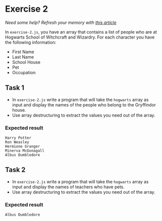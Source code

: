 # Exercise 2


_Need some help? Refresh your memory with [this article](https://www.freecodecamp.org/news/array-destructuring-in-es6-30e398f21d10/)_

In `exercise-2.js`, you have an array that contains a list of people who are at Hogwarts School of Witchcraft and Wizardry.
For each character you have the following information:

- First Name
- Last Name
- School House
- Pet
- Occupation

## Task 1

- In `exercise-2.js` write a program that will take the `hogwarts` array as input and display the names of the people who belong to the Gryffindor house.
- Use array destructuring to extract the values you need out of the array.

### Expected result

```
Harry Potter
Ron Weasley
Hermione Granger
Minerva McGonagall
Albus Dumbledore
```

## Task 2

- In `exercise-2.js` write a program that will take the `hogwarts` array as input and display the names of teachers who have pets.
- Use array destructuring to extract the values you need out of the array.

### Expected result

```
Albus Dumbledore
```
